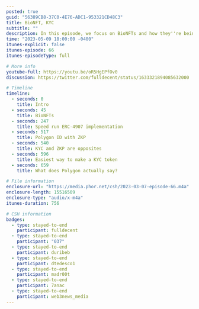 ```yaml
---
posted: true
guid: "56389CB8-37C0-4E76-ADC1-953321CD48C3"
title: BioNFT, KYC
subtitle: ""
description: In this episode, we focus on BioNFTs and how they''re being used to track permission for usage of biometrics is scientific studies. We also delve into the financial world and discuss KYC and it''s role in keeping track of your eligibility for financial transactions. 
time: "2023-05-09 18:00:00 -0400"
itunes-explicit: false
itunes-episode: 66
itunes-episodeType: full

# More info
youtube-full: https://youtu.be/oR5HgEPfOv0
discussion: https://twitter.com/fulldecent/status/1633321894085632000

# Timeline
timeline:
  - seconds: 0
    title: Intro
  - seconds: 45
    title: BioNFTs
  - seconds: 247
    title: Speed run ERC-4907 implementation
  - seconds: 517
    title: Polygon ID with ZKP
  - seconds: 540
    title: KYC and ZKP are opposites
  - seconds: 596
    title: Easiest way to make a KYC token
  - seconds: 659
    title: What does Polygon actually say?

# File information
enclosure-url: "https://media.phor.net/csh/2023-03-07-episode-66.m4a"
enclosure-length: 15516509
enclosure-type: "audio/x-m4a"
itunes-duration: 756

# CSH information
badges:
  - type: stayed-to-end
    participant: fulldecent
  - type: stayed-to-end
    participant: "037"
  - type: stayed-to-end
    participant: duribeb
  - type: stayed-to-end
    participant: dtedesco1
  - type: stayed-to-end
    participant: madr00t
  - type: stayed-to-end
    participant: 7anac
  - type: stayed-to-end
    participant: web3news_media
---
```

